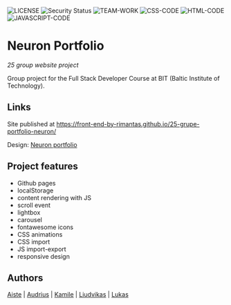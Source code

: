 ![LICENSE](https://img.shields.io/badge/license-MIT-blue.svg?style=flat-square)
![Security Status](https://img.shields.io/security-headers?label=Security&url=https%3A%2F%2Fgithub.com&style=flat-square)
![TEAM-WORK](https://img.shields.io/badge/TEAM-WORK-yellow)
![CSS-CODE](https://img.shields.io/badge/CSS-CODE-orange)
![HTML-CODE](https://img.shields.io/badge/HTML-CODE-blue)
![JAVASCRIPT-CODE](https://img.shields.io/badge/JAVASCRIPT-CODE-blueviolet)

# Neuron Portfolio

_25 group website project_

Group project for the Full Stack Developer Course at BIT (Baltic Institute of Technology).

## Links

Site published at https://front-end-by-rimantas.github.io/25-grupe-portfolio-neuron/

Design: [Neuron portfolio](http://demo.auburnforest.com/html/neuron/demo/index.html)

## Project features

- Github pages
- localStorage
- content rendering with JS
- scroll event
- lightbox
- carousel
- fontawesome icons
- CSS animations
- CSS import
- JS import-export
- responsive design

## Authors

[Aiste](https://github.com/AisteKara) |
[Audrius](https://github.com/kappowas) |
[Kamile](https://github.com/kamidem) |
[Liudvikas](https://github.com/Liudvikask1) |
[Lukas](https://github.com/Lukasj17)
